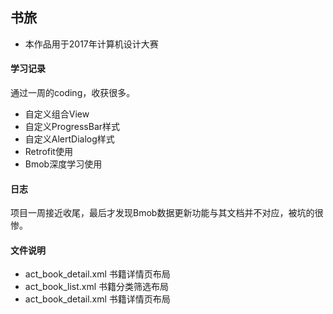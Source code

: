 ## 书旅  
- 本作品用于2017年计算机设计大赛

#### 学习记录

通过一周的coding，收获很多。  
- 自定义组合View 
- 自定义ProgressBar样式
- 自定义AlertDialog样式
- Retrofit使用
- Bmob深度学习使用
#### 日志 
项目一周接近收尾，最后才发现Bmob数据更新功能与其文档并不对应，被坑的很惨。

#### 文件说明
 - act_book_detail.xml 书籍详情页布局
 - act_book_list.xml 书籍分类筛选布局
 - act_book_detail.xml 书籍详情页布局